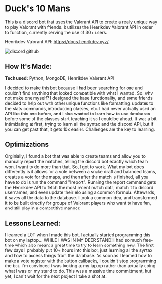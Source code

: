 # Duck's 10 Mans
This is a discord bot that uses the Valorant API to create a really unique way to play Valorant with friends. It utilizes the Henrikdev Valorant API in order to function, currently serving the use of 30+ users.

Henrikdev Valorant API: https://docs.henrikdev.xyz/

![discord github](https://github.com/user-attachments/assets/0b7c3215-9f6a-4e75-b359-8440431ef7a2)

## How It's Made:
**Tech used:** Python, MongoDB, Henrikdev Valorant API

I decided to make this bot because I had been searching for one and couldn't find anything that looked compatible with what I wanted. So, why not make one myself? I designed the base functionality, and some friends decided to help out with other unique functions like formatting, updates to the stats commands, introducting classes, etc. I had never actually used an API like this one before, and I also wanted to learn how to use databases before some of the classes start teaching it so I could be ahead. It was a bit intimidating at first, trying to learn all the syntax and the discord API, but if you can get past that, it gets 10x easier. Challenges are the key to learning.

## Optimizations

Orginially, I found a bot that was able to create teams and allow you to manually report the matches, telling the discord bot exactly which team won. I want to do more than that. So, I got to work. What my bot does differently is it allows for a vote between a snake draft and balanced teams, creates a vote for the maps, and then after the match is finished, all you have to do is run the command "!report". Running the report command gets the Henrikdev API to fetch the most recent match data, match it to discord usernames, and even update their elo using a common formula. Aftewards, it saves all the data to the database. I took a common idea, and transformed it to be built directly for groups of Valorant players who want to have fun, and still play in a competitive manner.

## Lessons Learned:
I learned a LOT when I made this bot. I actually started programming this bot on my laptop... WHILE I WAS IN MY DEER STAND! I had so much free-time which also meant a great time to try to learn something new. The first few days I probably put 10+ hours into this bot, just learning all the syntax and how to access things from the database. As soon as I learned how to make a vote register with the button callbacks, I couldn't stop programming the bot. I'm convinced I was looking at my laptop rather than actually doing what I was on my stand to do. This was a massive time committment, but yet, I can't wait for the next project I take a shot at.
